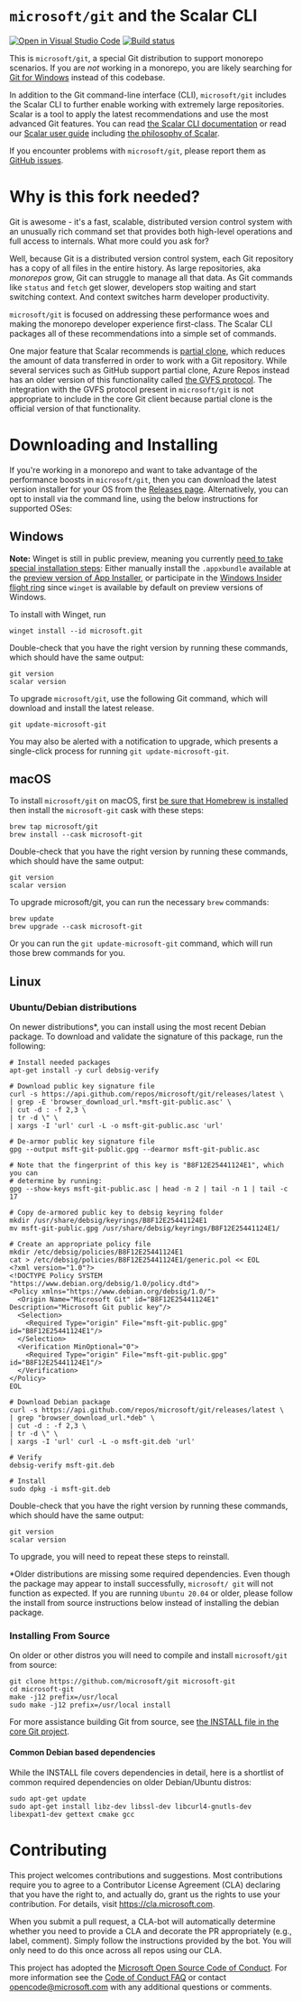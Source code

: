 `microsoft/git` and the Scalar CLI
==================================

[![Open in Visual Studio Code](https://open.vscode.dev/badges/open-in-vscode.svg)](https://open.vscode.dev/microsoft/git)
[![Build status](https://github.com/microsoft/git/workflows/CI/badge.svg)](https://github.com/microsoft/git/actions/workflows/main.yml)

This is `microsoft/git`, a special Git distribution to support monorepo scenarios. If you are _not_
working in a monorepo, you are likely searching for
[Git for Windows](https://git-for-windows.github.io/) instead of this codebase.

In addition to the Git command-line interface (CLI), `microsoft/git` includes the Scalar CLI to
further enable working with extremely large repositories. Scalar is a tool to apply the latest
recommendations and use the most advanced Git features. You can read
[the Scalar CLI documentation](Documentation/scalar.txt) or read our
[Scalar user guide](contrib/scalar/docs/index.md) including
[the philosophy of Scalar](contrib/scalar/docs/philosophy.md).

If you encounter problems with `microsoft/git`, please report them as
[GitHub issues](https://github.com/microsoft/git/issues).

Why is this fork needed?
=========================================================

Git is awesome - it's a fast, scalable, distributed version control system with an unusually rich
command set that provides both high-level operations and full access to internals. What more could
you ask for?

Well, because Git is a distributed version control system, each Git repository has a copy of all
files in the entire history. As large repositories, aka _monorepos_ grow, Git can struggle to
manage all that data. As Git commands like `status` and `fetch` get slower, developers stop waiting
and start switching context. And context switches harm developer productivity.

`microsoft/git` is focused on addressing these performance woes and making the monorepo developer
experience first-class. The Scalar CLI packages all of these recommendations into a simple set of
commands.

One major feature that Scalar recommends is [partial clone](https://github.blog/2020-12-21-get-up-to-speed-with-partial-clone-and-shallow-clone/),
which reduces the amount of data transferred in order to work with a Git repository. While several
services such as GitHub support partial clone, Azure Repos instead has an older version of this
functionality called
[the GVFS protocol](https://github.com/microsoft/VFSForGit/blob/HEAD/Protocol.md).
The integration with the GVFS protocol present in `microsoft/git` is not appropriate to include in
the core Git client because partial clone is the official version of that functionality.

Downloading and Installing
=========================================================

If you're working in a monorepo and want to take advantage of the performance boosts in
`microsoft/git`, then you can download the latest version installer for your OS from the
[Releases page](https://github.com/microsoft/git/releases). Alternatively, you can opt to install
via the command line, using the below instructions for supported OSes:

## Windows

__Note:__ Winget is still in public preview, meaning you currently
[need to take special installation steps](https://docs.microsoft.com/en-us/windows/package-manager/winget/#install-winget):
Either manually install the `.appxbundle` available at the
[preview version of App Installer](https://www.microsoft.com/p/app-installer/9nblggh4nns1?ocid=9nblggh4nns1_ORSEARCH_Bing&rtc=1&activetab=pivot:overviewtab),
or participate in the
[Windows Insider flight ring](https://insider.windows.com/https://insider.windows.com/)
since `winget` is available by default on preview versions of Windows.

To install with Winget, run

```shell
winget install --id microsoft.git
```

Double-check that you have the right version by running these commands,
which should have the same output:

```shell
git version
scalar version
```

To upgrade `microsoft/git`, use the following Git command, which will download and install the latest
release.

```shell
git update-microsoft-git
```

You may also be alerted with a notification to upgrade, which presents a single-click process for
running `git update-microsoft-git`.

## macOS

To install `microsoft/git` on macOS, first [be sure that Homebrew is installed](https://brew.sh/) then
install the `microsoft-git` cask with these steps:

```shell
brew tap microsoft/git
brew install --cask microsoft-git
```

Double-check that you have the right version by running these commands,
which should have the same output:

```shell
git version
scalar version
```

To upgrade microsoft/git, you can run the necessary `brew` commands:

```shell
brew update
brew upgrade --cask microsoft-git
```

Or you can run the `git update-microsoft-git` command, which will run those brew commands for you.

## Linux
### Ubuntu/Debian distributions

On newer distributions*, you can install using the most recent Debian package.
To download and validate the signature of this package, run the following:

```shell
# Install needed packages
apt-get install -y curl debsig-verify

# Download public key signature file
curl -s https://api.github.com/repos/microsoft/git/releases/latest \
| grep -E 'browser_download_url.*msft-git-public.asc' \
| cut -d : -f 2,3 \
| tr -d \" \
| xargs -I 'url' curl -L -o msft-git-public.asc 'url'

# De-armor public key signature file
gpg --output msft-git-public.gpg --dearmor msft-git-public.asc

# Note that the fingerprint of this key is "B8F12E25441124E1", which you can
# determine by running:
gpg --show-keys msft-git-public.asc | head -n 2 | tail -n 1 | tail -c 17

# Copy de-armored public key to debsig keyring folder
mkdir /usr/share/debsig/keyrings/B8F12E25441124E1
mv msft-git-public.gpg /usr/share/debsig/keyrings/B8F12E25441124E1/

# Create an appropriate policy file
mkdir /etc/debsig/policies/B8F12E25441124E1
cat > /etc/debsig/policies/B8F12E25441124E1/generic.pol << EOL
<?xml version="1.0"?>
<!DOCTYPE Policy SYSTEM "https://www.debian.org/debsig/1.0/policy.dtd">
<Policy xmlns="https://www.debian.org/debsig/1.0/">
  <Origin Name="Microsoft Git" id="B8F12E25441124E1" Description="Microsoft Git public key"/>
  <Selection>
    <Required Type="origin" File="msft-git-public.gpg" id="B8F12E25441124E1"/>
  </Selection>
  <Verification MinOptional="0">
    <Required Type="origin" File="msft-git-public.gpg" id="B8F12E25441124E1"/>
  </Verification>
</Policy>
EOL

# Download Debian package
curl -s https://api.github.com/repos/microsoft/git/releases/latest \
| grep "browser_download_url.*deb" \
| cut -d : -f 2,3 \
| tr -d \" \
| xargs -I 'url' curl -L -o msft-git.deb 'url'

# Verify
debsig-verify msft-git.deb

# Install
sudo dpkg -i msft-git.deb
```

Double-check that you have the right version by running these commands,
which should have the same output:

```shell
git version
scalar version
```

To upgrade, you will need to repeat these steps to reinstall.

*Older distributions are missing some required dependencies. Even
though the package may appear to install successfully, `microsoft/
git` will not function as expected. If you are running `Ubuntu 20.04` or
older, please follow the install from source instructions below
instead of installing the debian package.

### Installing From Source

On older or other distros you will need to compile and install `microsoft/git` from source:

```shell
git clone https://github.com/microsoft/git microsoft-git
cd microsoft-git
make -j12 prefix=/usr/local
sudo make -j12 prefix=/usr/local install
```

For more assistance building Git from source, see
[the INSTALL file in the core Git project](https://github.com/git/git/blob/master/INSTALL).

#### Common Debian based dependencies
While the INSTALL file covers dependencies in detail, here is a shortlist of common required dependencies on older Debian/Ubuntu distros:

```shell
sudo apt-get update
sudo apt-get install libz-dev libssl-dev libcurl4-gnutls-dev libexpat1-dev gettext cmake gcc
```

Contributing
=========================================================

This project welcomes contributions and suggestions.  Most contributions require you to agree to a
Contributor License Agreement (CLA) declaring that you have the right to, and actually do, grant us
the rights to use your contribution. For details, visit <https://cla.microsoft.com>.

When you submit a pull request, a CLA-bot will automatically determine whether you need to provide
a CLA and decorate the PR appropriately (e.g., label, comment). Simply follow the instructions
provided by the bot. You will only need to do this once across all repos using our CLA.

This project has adopted the [Microsoft Open Source Code of Conduct](https://opensource.microsoft.com/codeofconduct/).
For more information see the [Code of Conduct FAQ](https://opensource.microsoft.com/codeofconduct/faq/) or
contact [opencode@microsoft.com](mailto:opencode@microsoft.com) with any additional questions or comments.
